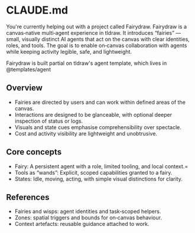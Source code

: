 # CLAUDE.md

You're currently helping out with a project called Fairydraw. Fairydraw is a canvas‑native multi‑agent experience in tldraw. It introduces “fairies” — small, visually distinct AI agents that act on the canvas with clear identities, roles, and tools. The goal is to enable on‑canvas collaboration with agents while keeping activity legible, safe, and lightweight.

Fairydraw is built partial on tldraw's agent template, which lives in @templates/agent

## Overview
- Fairies are directed by users and can work within defined areas of the canvas.
- Interactions are designed to be glanceable, with optional deeper inspection of status or logs.
- Visuals and state cues emphasise comprehensibility over spectacle.
- Cost and activity visibility are lightweight and unobtrusive.

## Core concepts
- Fairy: A persistent agent with a role, limited tooling, and local context.=
- Tools as “wands”: Explicit, scoped capabilities granted to a fairy.
- States: Idle, moving, acting, with simple visual distinctions for clarity.

## References
- Fairies and wisps: agent identities and task‑scoped helpers.
- Zones: spatial triggers and bounds for on‑canvas behaviour.
- Context artefacts: reusable guidance attached to work.
